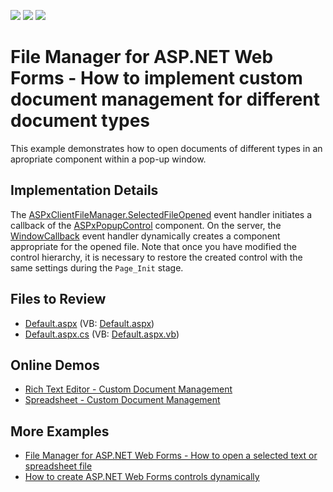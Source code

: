 <!-- default badges list -->
![](https://img.shields.io/endpoint?url=https://codecentral.devexpress.com/api/v1/VersionRange/128554485/15.1.8%2B)
[![](https://img.shields.io/badge/Open_in_DevExpress_Support_Center-FF7200?style=flat-square&logo=DevExpress&logoColor=white)](https://supportcenter.devexpress.com/ticket/details/T323591)
[![](https://img.shields.io/badge/📖_How_to_use_DevExpress_Examples-e9f6fc?style=flat-square)](https://docs.devexpress.com/GeneralInformation/403183)
<!-- default badges end -->

# File Manager for ASP.NET Web Forms - How to implement custom document management for different document types

This example demonstrates how to open documents of different types in an apropriate component within a pop-up window. 

## Implementation Details

The [ASPxClientFileManager.SelectedFileOpened](https://docs.devexpress.com/AspNet/js-ASPxClientFileManager.SelectedFileOpened) event handler initiates a callback of the [ASPxPopupControl](https://docs.devexpress.com/AspNet/DevExpress.Web.ASPxPopupControl) component. On the server, the [WindowCallback](https://docs.devexpress.com/AspNet/DevExpress.Web.ASPxPopupControlBase.WindowCallback) event handler dynamically creates a component appropriate for the opened file. Note that once you have modified the control hierarchy, it is necessary to restore the created control with the same settings during the `Page_Init` stage.

## Files to Review

* [Default.aspx](./CS/Default.aspx) (VB: [Default.aspx](./VB/Default.aspx))
* [Default.aspx.cs](./CS/Default.aspx.cs) (VB: [Default.aspx.vb](./VB/Default.aspx.vb))

## Online Demos

* [Rich Text Editor - Custom Document Management](https://demos.devexpress.com/ASPxRichEditDemos/DocumentManagement/CustomDocumentManagement.aspx)
* [Spreadsheet - Custom Document Management](https://demos.devexpress.com/ASPxSpreadsheetDemos/ApplicationScenarios/DocumentBrowsing.aspx)

## More Examples

* [File Manager for ASP.NET Web Forms - How to open a selected text or spreadsheet file](https://github.com/DevExpress-Examples/asp-net-web-forms-file-manager-open-text-or-spreadsheet-file)
* [How to create ASP.NET Web Forms controls dynamically](https://github.com/DevExpress-Examples/asp-net-web-forms-create-controls-dynamically)
